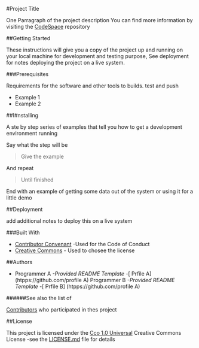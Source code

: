 #Project Title
                                    

One Parragraph of the project description
You can find more information by visiting  the [CodeSpace](https://codespaceacademy.com/?utm_source=google&utm_medium=paidsearch&utm_campaign=brand&utm_content=596335623775&utm_term=spain&gad_source=1&gclid=Cj0KCQiAhomtBhDgARIsABcaYyk5M_VBkf8PO1-Qh8_Y7kvGbSHrnXoqa5bItaGMRoiJlFzO_EaBrcYaAta3EALw_wcB) repository

##Getting Started

These instructions will give you a copy of the project up and running on your local  machine for development and testing purpose, See deployment for notes deploying the project on a live system.

###Prerequisites

Requirements for the software and other tools to builds. test and push

- Example 1
- Example 2


##I#nstalling

A ste by step series of examples that tell you how to get a development environment running

Say what the step will be

> Give the example

And repeat

> Until finished

End with  an example of getting some data out of the system or using it for a little demo

##Deployment

add additional notes to deploy this on a live system

###Built With

- [Contributor Convenant](https://www.contributor-covenant.org/) -Used for the Code of Conduct
- [Creative Commons](https://creativecommons.org/) - Used to chosee the license


##Authors

- Programmer A *-Provided README Template* -[ Prfile A] (htpps://github.com/profile A)
 Programmer B *-Provided README Template*  -[ Prfile B] (htpps://github.com/profile A)

######See also the list of

[Contributors](https://www.contributors.ro/)
who participated in thes project



##License

This project is licensed under the [Cco 1.0 Universal](https://creativecommons.org/publicdomain/zero/1.0/legalcode.es)
Creative Commons License -see the [LICENSE.md](https://license.md/) file for details